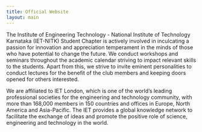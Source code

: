 ```yaml
---
title: Official Website
layout: main
---
```


The Institute of Engineering Technology - National Institute of Technology Karnataka (IET-NITK) Student Chapter is actively involved in inculcating a passion for innovation and appreciation temperament in the minds of those who have potential to change the future. We conduct workshops and seminars throughout the academic calendar striving to impact relevant skills to the students. Apart from this, we strive to invite eminent personalities to conduct lectures for the benefit of the club members and keeping doors opened for others interested.

We are affiliated to IET London, which is one of the world’s leading professional societies for the engineering and technology community, with more than 168,000 members in 150 countries and offices in Europe, North America and Asia-Pacific. The IET provides a global knowledge network to facilitate the exchange of ideas and promote the positive role of science, engineering and technology in the world.